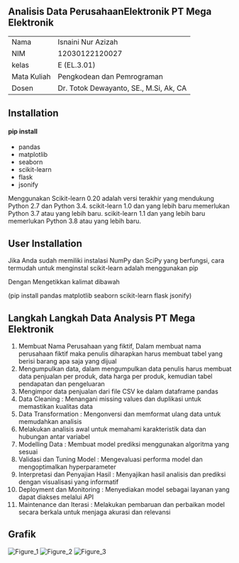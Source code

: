 ## Analisis Data PerusahaanElektronik PT Mega Elektronik
<table align="center">
  <tr><td>Nama</td><td>Isnaini Nur Azizah</td></tr> 
  <tr><td>NIM</td><td>12030122120027</td></tr>
  <tr><td>kelas</td><td>E (EL.3.01)</td></tr>
  <tr><td>Mata Kuliah</td><td>Pengkodean dan Pemrograman</td></tr>
  <tr><td>Dosen</td><td>Dr. Totok Dewayanto, SE., M.Si, Ak, CA</td></tr>
</table>

## Installation
#### pip install 
- pandas
- matplotlib
- seaborn
- scikit-learn
- flask
- jsonify

Menggunakan Scikit-learn 0.20 adalah versi terakhir yang mendukung Python 2.7 dan Python 3.4. scikit-learn 1.0 dan yang lebih baru memerlukan Python 3.7 atau yang lebih baru. scikit-learn 1.1 dan yang lebih baru memerlukan Python 3.8 atau yang lebih baru.

## User Installation
Jika Anda sudah memiliki instalasi NumPy dan SciPy yang berfungsi, cara termudah untuk menginstal scikit-learn adalah menggunakan pip

Dengan Mengetikkan kalimat dibawah

(pip install pandas matplotlib seaborn scikit-learn flask jsonify)

## Langkah Langkah Data Analysis PT Mega Elektronik
1. Membuat Nama Perusahaan yang fiktif, Dalam membuat nama perusahaan fiktif maka penulis diharapkan harus membuat tabel yang berisi barang apa saja yang dijual 
2. Mengumpulkan data, dalam mengumpulkan data penulis harus membuat data penjualan per produk, data harga per produk, kemudian tabel pendapatan dan pengeluaran
3. Mengimpor data penjualan dari file CSV ke dalam dataframe pandas
4. Data Cleaning : Menangani missing values dan duplikasi untuk memastikan kualitas data
5. Data Transformation : Mengonversi dan memformat ulang data untuk memudahkan analisis
6. Melakukan analisis awal untuk memahami karakteristik data dan hubungan antar variabel
7. Modelling Data : Membuat model prediksi menggunakan algoritma yang sesuai
8. Validasi dan Tuning Model : Mengevaluasi performa model dan mengoptimalkan hyperparameter
9. Interpretasi dan Penyajian Hasil : Menyajikan hasil analisis dan prediksi dengan visualisasi yang informatif
10. Deployment dan Monitoring : Menyediakan model sebagai layanan yang dapat diakses melalui API
11. Maintenance dan Iterasi : Melakukan pembaruan dan perbaikan model secara berkala untuk menjaga akurasi dan relevansi




## Grafik
![Figure_1](https://github.com/IsnainiNurAzizah/DataAnalysis_PerusahaanElektronik_PTMegaElektronik/assets/151497035/0c5abd22-5f18-4ce8-8bb7-435da0f1653a)
![Figure_2](https://github.com/IsnainiNurAzizah/DataAnalysis_PerusahaanElektronik_PTMegaElektronik/assets/151497035/1e1328cf-d9b7-4cae-a36b-d0531c41041a)
![Figure_3](https://github.com/IsnainiNurAzizah/DataAnalysis_PerusahaanElektronik_PTMegaElektronik/assets/151497035/9da95de0-4845-46e1-9052-268a4fb6030f)



